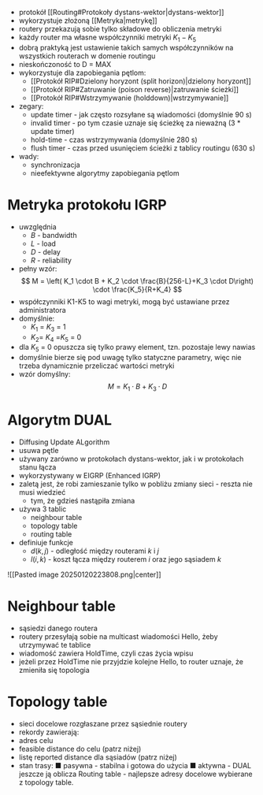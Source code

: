 
- protokół [[Routing#Protokoły dystans-wektor|dystans-wektor]]
- wykorzystuje złożoną [[Metryka|metrykę]]
- routery przekazują sobie tylko składowe do obliczenia metryki
- każdy router ma własne współczynniki metryki $K_1 - K_5$
- dobrą praktyką jest ustawienie takich samych współczynników na wszystkich routerach w domenie routingu
- nieskończoność to D = MAX
- wykorzystuje dla zapobiegania pętlom:
	- [[Protokół RIP#Dzielony horyzont (split horizon)|dzielony horyzont]]
	- [[Protokół RIP#Zatruwanie (poison reverse)|zatruwanie ścieżki]]
	- [[Protokół RIP#Wstrzymywanie (holddown)|wstrzymywanie]]
- zegary:
	- update timer - jak często rozsyłane są wiadomości (domyślnie 90 s)
	- invalid timer - po tym czasie uznaje się ścieżkę za nieważną (3 * update timer)
	- hold-time - czas wstrzymywania (domyślnie 280 s)
	- flush timer - czas przed usunięciem ścieżki z tablicy routingu (630 s)
- wady:
	- synchronizacja
	- nieefektywne algorytmy zapobiegania pętlom
# Metryka protokołu IGRP

- uwzględnia
	- $B$ - bandwidth
	- $L$ - load
	- $D$ - delay
	- $R$ - reliability
- pełny wzór:
$$
M = \left( K_1 \cdot B + K_2 \cdot \frac{B}{256-L}+K_3 \cdot D\right) \cdot \frac{K_5}{R+K_4}
$$
- współczynniki K1-K5 to wagi metryki, mogą być ustawiane przez administratora
- domyślnie:
	- $K_1$ = $K_3$ = 1
	- $K_2$= $K_4$ =$K_5$ = 0
- dla $K_5$ = 0 opuszcza się tylko prawy element, tzn. pozostaje lewy nawias
- domyślnie bierze się pod uwagę tylko statyczne parametry, więc nie trzeba dynamicznie przeliczać wartości metryki
- wzór domyślny:
$$
M = K_1 \cdot B + K_3 \cdot D
$$
# Algorytm DUAL

- Diffusing Update ALgorithm
- usuwa pętle
- używany zarówno w protokołach dystans-wektor, jak i w protokołach stanu łącza
- wykorzystywany w EIGRP (Enhanced IGRP)
- zaletą jest, że robi zamieszanie tylko w pobliżu zmiany sieci - reszta nie musi wiedzieć
	- tym, że gdzieś nastąpiła zmiana
- używa 3 tablic
	- neighbour table
	- topology table
	- routing table
- definiuje funkcje
	- $d(k, j)$ - odległość między routerami $k$ i $j$
	- $l(i, k)$ - koszt łącza między routerem $i$ oraz jego sąsiadem $k$

![[Pasted image 20250120223808.png|center]]

# Neighbour table

- sąsiedzi danego routera
- routery przesyłają sobie na multicast wiadomości Hello, żeby utrzymywać te tablice
- wiadomość zawiera HoldTime, czyli czas życia wpisu
- jeżeli przez HoldTime nie przyjdzie kolejne Hello, to router uznaje, że zmieniła się topologia

# Topology table

- sieci docelowe rozgłaszane przez sąsiednie routery
- rekordy zawierają:
- adres celu
- feasible distance do celu (patrz niżej)
- listę reported distance dla sąsiadów (patrz niżej)
- stan trasy:
■ pasywna - stabilna i gotowa do użycia
■ aktywna - DUAL jeszcze ją oblicza
Routing table - najlepsze adresy docelowe wybierane z topology table.
